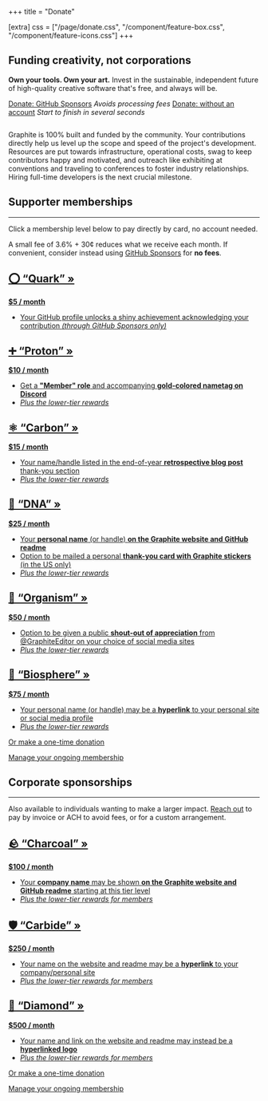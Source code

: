 +++
title = "Donate"

[extra]
css = ["/page/donate.css", "/component/feature-box.css", "/component/feature-icons.css"]
+++

<section>
<div class="block">

# Funding creativity, not corporations

**Own your tools. Own your art.** Invest in the sustainable, independent future of high-quality creative software that's free, and always will be.

<p class="call-to-action">

<span>
<a href="https://github.com/sponsors/GraphiteEditor" target="_blank" class="button arrow">Donate: GitHub Sponsors</a>
<em>Avoids processing fees</em>
</span>

<span>
<a href="#supporter-memberships" class="button arrow">Donate: without an account</a>
<em>Start to finish in several seconds</em>
</span>

</p>

<div class="feature-icons four-wide statistics" data-statistics>
	<div class="feature-icon">
		<img class="atlas" style="--atlas-index: 34" src="https://static.graphite.rs/icons/icon-atlas-roadmap__3.png" alt="" />
		<span data-statistics-dollars></span>
	</div>
	<div class="feature-icon">
		<img class="atlas" style="--atlas-index: 3" src="https://static.graphite.rs/icons/icon-atlas-features__2.png" alt="" />
		<span data-statistics-members></span>
	</div>
	<div class="feature-icon">
		<img class="atlas" style="--atlas-index: 47" src="https://static.graphite.rs/icons/icon-atlas-roadmap__3.png" alt="" />
		<span data-statistics-donors></span>
	</div>
</div>

<script>
(async () => {
	const element = document.querySelector("[data-statistics]");
	const dollarsElement = document.querySelector("[data-statistics-dollars]");
	const membersElement = document.querySelector("[data-statistics-members]");
	const donorsElement = document.querySelector("[data-statistics-donors]");
	if (!dollarsElement || !membersElement || !donorsElement) return;
	try {
		const response = await fetch("https://graphite.rs/sponsorship-stats");
		const json = await response.json();
		if (!json || !json.recurring || !json.one_time_prior_3_month_sum) throw new Error();
		const recurringDollars = parseInt(json.recurring.cents) / 100;
		const oneTimeAverageDollars = parseInt(json.one_time_prior_3_month_sum.cents) / 100 / 3;
		dollarsElement.innerText = "$" + Math.round(recurringDollars + oneTimeAverageDollars).toLocaleString("en-US") + " / month";
		membersElement.innerText = json.recurring.count.toLocaleString("en-US") + " members (supporting monthly)";
		donorsElement.innerText = Math.round(json.one_time_prior_3_month_sum.count / 3).toLocaleString("en-US") + " one-time donors (past month)";
		// Force repaint to work around Safari bug <https://bugs.webkit.org/show_bug.cgi?id=286403> (remove this and its data attribute when the bug is fixed and widely deployed)
		element.style.transform = "scale(1)";
	} catch {
		element.remove();
	}
})();
</script>

Graphite is 100% built and funded by the community. Your contributions directly help us level up the scope and speed of the project's development. Resources are put towards infrastructure, operational costs, swag to keep contributors happy and motivated, and outreach like exhibiting at conventions and traveling to conferences to foster industry relationships. Hiring full-time developers is the next crucial milestone.

</div>
</section>

<section id="supporter-memberships" class="feature-box-outer">
<div class="feature-box-inner">

<div class="block">

<h1 class="feature-box-header">Supporter memberships</h1>

---

Click a membership level below to pay directly by card, no account needed.

A small fee of 3.6% + 30¢ reduces what we receive each month. If convenient, consider instead using <a href="https://github.com/sponsors/GraphiteEditor" target="_blank">GitHub Sponsors</a> for **no fees**.

</div>

<div class="triptych">

<a href="https://buy.stripe.com/6oE2btfCK9863vybII" target="_blank" class="block feature-box-narrow">

<h1 class="feature-box-header">⭕ &ldquo;Quark&rdquo; &raquo;</h1>

**$5 / month**

- Your GitHub profile unlocks a shiny achievement acknowledging your contribution *(through GitHub Sponsors only)*

</a>
<a href="https://buy.stripe.com/00gdUb62aesq9TW7st" target="_blank" class="block feature-box-narrow">

<h1 class="feature-box-header">➕ &ldquo;Proton&rdquo; &raquo;</h1>

**$10 / month**

- Get a **"Member" role** and accompanying **gold-colored nametag on Discord**
- *Plus the lower-tier rewards*

</a>
<a href="https://buy.stripe.com/5kAbM38aiacaeac28a" target="_blank" class="block feature-box-narrow">

<h1 class="feature-box-header">⚛️ &ldquo;Carbon&rdquo; &raquo;</h1>

**$15 / month**

- Your name/handle listed in the end-of-year **retrospective blog post** thank-you section
- *Plus the lower-tier rewards*

</a>

</div>
<div class="triptych">

<a href="https://buy.stripe.com/28o4jB62a0BA5DGbIL" target="_blank" class="block feature-box-narrow">

<h1 class="feature-box-header">🧬 &ldquo;DNA&rdquo; &raquo;</h1>

**$25 / month**

- Your **personal name** (or handle) **on the Graphite website and GitHub readme**
- Option to be mailed a personal **thank-you card with Graphite stickers** (in the US only)
- *Plus the lower-tier rewards*

</a>
<a href="https://buy.stripe.com/28o03laiq0BA8PS6os" target="_blank" class="block feature-box-narrow">

<h1 class="feature-box-header">🌱 &ldquo;Organism&rdquo; &raquo;</h1>

**$50 / month**

- Option to be given a public **shout-out of appreciation** from @GraphiteEditor on your choice of social media sites
- *Plus the lower-tier rewards*

</a>
<a href="https://buy.stripe.com/fZedUbduCfwu2ru7sx" target="_blank" class="block feature-box-narrow">

<h1 class="feature-box-header">🌄 &ldquo;Biosphere&rdquo; &raquo;</h1>

**$75 / month**

- Your personal name (or handle) may be a **hyperlink** to your personal site or social media profile
- *Plus the lower-tier rewards*

</a>

</div>

<div class="block">

<a href="https://donate.stripe.com/fZeg2j0HQ5VU6HK14d" target="_blank" class="button arrow">Or make a one-time donation</a>

[Manage your ongoing membership](https://billing.stripe.com/p/login/aEU9EzctSfe3cfK5kk)

</div>

</div>
</section>

<section id="corporate-sponsorships" class="feature-box-outer">
<div class="feature-box-inner">

<div class="block">

<h1 class="feature-box-header">Corporate sponsorships</h1>

---

Also available to individuals wanting to make a larger impact. [Reach out](/contact) to pay by invoice or ACH to avoid fees, or for a custom arrangement.

</div>

<div class="triptych">

<a href="https://buy.stripe.com/7sI6rJ1LU5VUaY05kq" target="_blank" class="block feature-box-narrow">

<h1 class="feature-box-header">🪨 &ldquo;Charcoal&rdquo; &raquo;</h1>

**$100 / month**

- Your **company name** may be shown **on the Graphite website and GitHub readme** starting at this tier level
- *Plus the lower-tier rewards for members*

</a>
<a href="https://buy.stripe.com/3cs8zR8ai0BA8PSaEL" target="_blank" class="block feature-box-narrow">

<h1 class="feature-box-header">🛡️ &ldquo;Carbide&rdquo; &raquo;</h1>

**$250 / month**

- Your name on the website and readme may be a **hyperlink** to your company/personal site
- *Plus the lower-tier rewards for members*

</a>
<a href="https://buy.stripe.com/fZeaHZ76e0BAeaccMU" target="_blank" class="block feature-box-narrow">

<h1 class="feature-box-header">💎 &ldquo;Diamond&rdquo; &raquo;</h1>

**$500 / month**

- Your name and link on the website and readme may instead be a **hyperlinked logo**
- *Plus the lower-tier rewards for members*

</a>

</div>

<div class="block">

<a href="https://donate.stripe.com/fZeg2j0HQ5VU6HK14d" target="_blank" class="button arrow">Or make a one-time donation</a>

[Manage your ongoing membership](https://billing.stripe.com/p/login/aEU9EzctSfe3cfK5kk)

</div>

</div>
</section>

<!-- <div class="fundraising loading" data-fundraising>
	<div class="fundraising-bar" data-fundraising-bar style="--fundraising-percent: 0%">
		<div class="fundraising-bar-progress"></div>
	</div>
	<div class="goal-metrics">
		<span data-fundraising-percent>Progress: <span data-dynamic>0</span>%</span>
		<span data-fundraising-goal>Goal: $<span data-dynamic>0</span>/month</span>
	</div>
</div> -->
